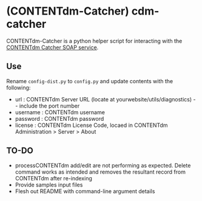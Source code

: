 # (CONTENTdm-Catcher) cdm-catcher

CONTENTdm-Catcher is a python helper script for interacting with the [CONTENTdm Catcher SOAP service](https://help.oclc.org/Metadata_Services/CONTENTdm/CONTENTdm_Catcher/Guide_to_the_CONTENTdm_Catcher).

## Use

Rename `config-dist.py` to `config.py` and update contents with the following:

- url : CONTENTdm Server URL (locate at yourwebsite/utils/diagnostics) -- include the port number
- username : CONTENTdm username
- password : CONTENTdm password
- license : CONTENTdm License Code, locaed in CONTENTdm Administration > Server > About

## TO-DO

- processCONTENTdm add/edit are not performing as expected. Delete command works as intended and removes the resultant record from CONTENTdm after re-indexing
- Provide samples input files
- Flesh out README with command-line argument details